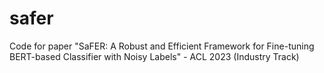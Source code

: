 # safer
Code for paper "SaFER: A Robust and Efficient Framework for Fine-tuning BERT-based Classifier with Noisy Labels" - ACL 2023 (Industry Track)
